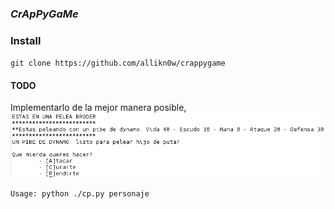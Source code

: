 ### _CrApPyGaMe_

### Install
`git clone https://github.com/allikn0w/crappygame`

#### TODO
Implementarlo de la mejor manera posible, ![alt text](https://github.com/allikn0w/crappygame/blob/master/img/fun.png)


`Usage: python ./cp.py personaje`
